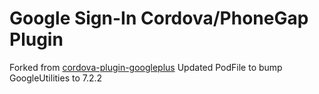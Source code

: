 # Google Sign-In Cordova/PhoneGap Plugin

Forked from [cordova-plugin-googleplus](https://github.com/EddyVerbruggen/cordova-plugin-googleplus)
Updated PodFile to bump GoogleUtilities to 7.2.2